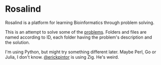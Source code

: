 # Rosalind

Rosalind is a platform for learning Bioinformatics through problem solving.

This is an attempt to solve some of the [problems](https://rosalind.info/problems/). Folders and files are named according to ID, each folder having the problem's description and the solution.

I'm using Python, but might try something different later. Maybe Perl, Go or Julia, I don't know. [@erickpintor](https://github.com/erickpintor) is using Zig. He's weird.
